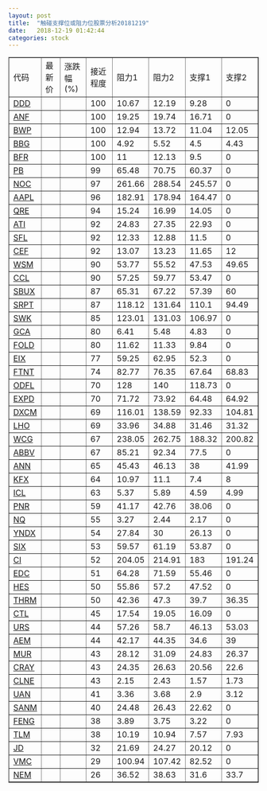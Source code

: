```yaml
---
layout: post
title:  "触碰支撑位或阻力位股票分析20181219"
date:   2018-12-19 01:42:44
categories: stock
---
```

<script type="text/javascript">
var stockList = []
stockList.push('gb_ddd');
stockList.push('gb_anf');
stockList.push('gb_bwp');
stockList.push('gb_bbg');
stockList.push('gb_bfr');
stockList.push('gb_pb');
stockList.push('gb_noc');
stockList.push('gb_aapl');
stockList.push('gb_qre');
stockList.push('gb_ati');
stockList.push('gb_sfl');
stockList.push('gb_cef');
stockList.push('gb_wsm');
stockList.push('gb_ccl');
stockList.push('gb_sbux');
stockList.push('gb_srpt');
stockList.push('gb_swk');
stockList.push('gb_gca');
stockList.push('gb_fold');
stockList.push('gb_eix');
stockList.push('gb_ftnt');
stockList.push('gb_odfl');
stockList.push('gb_expd');
stockList.push('gb_dxcm');
stockList.push('gb_lho');
stockList.push('gb_wcg');
stockList.push('gb_abbv');
stockList.push('gb_ann');
stockList.push('gb_kfx');
stockList.push('gb_icl');
stockList.push('gb_pnr');
stockList.push('gb_nq');
stockList.push('gb_yndx');
stockList.push('gb_six');
stockList.push('gb_ci');
stockList.push('gb_edc');
stockList.push('gb_hes');
stockList.push('gb_thrm');
stockList.push('gb_ctl');
stockList.push('gb_urs');
stockList.push('gb_aem');
stockList.push('gb_mur');
stockList.push('gb_cray');
stockList.push('gb_clne');
stockList.push('gb_uan');
stockList.push('gb_sanm');
stockList.push('gb_feng');
stockList.push('gb_tlm');
stockList.push('gb_jd');
stockList.push('gb_vmc');
stockList.push('gb_nem');
</script>
<table border="1">
 <tr>
 <td>代码</td>
 <td>最新价</td>
 <td>涨跌幅(%)</td>
 <td>接近程度</td>
 <td>阻力1</td>
 <td>阻力2</td>
 <td>支撑1</td>
 <td>支撑2</td>
</tr>
  <tr id="ddd" class="red">
  <td><a href="http://stock.finance.sina.com.cn/usstock/quotes/DDD.html" target="_blank">DDD</a></td><td></td><td></td><td>100</td><td>10.67</td><td>12.19</td><td>9.28</td><td>0</td></tr>
  <tr id="anf" class="red">
  <td><a href="http://stock.finance.sina.com.cn/usstock/quotes/ANF.html" target="_blank">ANF</a></td><td></td><td></td><td>100</td><td>19.25</td><td>19.74</td><td>16.71</td><td>0</td></tr>
  <tr id="bwp" class="green">
  <td><a href="http://stock.finance.sina.com.cn/usstock/quotes/BWP.html" target="_blank">BWP</a></td><td></td><td></td><td>100</td><td>12.94</td><td>13.72</td><td>11.04</td><td>12.05</td></tr>
  <tr id="bbg" class="red">
  <td><a href="http://stock.finance.sina.com.cn/usstock/quotes/BBG.html" target="_blank">BBG</a></td><td></td><td></td><td>100</td><td>4.92</td><td>5.52</td><td>4.5</td><td>4.43</td></tr>
  <tr id="bfr" class="red">
  <td><a href="http://stock.finance.sina.com.cn/usstock/quotes/BFR.html" target="_blank">BFR</a></td><td></td><td></td><td>100</td><td>11</td><td>12.13</td><td>9.5</td><td>0</td></tr>
  <tr id="pb" class="green">
  <td><a href="http://stock.finance.sina.com.cn/usstock/quotes/PB.html" target="_blank">PB</a></td><td></td><td></td><td>99</td><td>65.48</td><td>70.75</td><td>60.37</td><td>0</td></tr>
  <tr id="noc" class="red">
  <td><a href="http://stock.finance.sina.com.cn/usstock/quotes/NOC.html" target="_blank">NOC</a></td><td></td><td></td><td>97</td><td>261.66</td><td>288.54</td><td>245.57</td><td>0</td></tr>
  <tr id="aapl" class="green">
  <td><a href="http://stock.finance.sina.com.cn/usstock/quotes/AAPL.html" target="_blank">AAPL</a></td><td></td><td></td><td>96</td><td>182.91</td><td>178.94</td><td>164.47</td><td>0</td></tr>
  <tr id="qre" class="red">
  <td><a href="http://stock.finance.sina.com.cn/usstock/quotes/QRE.html" target="_blank">QRE</a></td><td></td><td></td><td>94</td><td>15.24</td><td>16.99</td><td>14.05</td><td>0</td></tr>
  <tr id="ati" class="green">
  <td><a href="http://stock.finance.sina.com.cn/usstock/quotes/ATI.html" target="_blank">ATI</a></td><td></td><td></td><td>92</td><td>24.83</td><td>27.35</td><td>22.93</td><td>0</td></tr>
  <tr id="sfl" class="green">
  <td><a href="http://stock.finance.sina.com.cn/usstock/quotes/SFL.html" target="_blank">SFL</a></td><td></td><td></td><td>92</td><td>12.33</td><td>12.88</td><td>11.5</td><td>0</td></tr>
  <tr id="cef" class="green">
  <td><a href="http://stock.finance.sina.com.cn/usstock/quotes/CEF.html" target="_blank">CEF</a></td><td></td><td></td><td>92</td><td>13.07</td><td>13.23</td><td>11.65</td><td>12</td></tr>
  <tr id="wsm" class="green">
  <td><a href="http://stock.finance.sina.com.cn/usstock/quotes/WSM.html" target="_blank">WSM</a></td><td></td><td></td><td>90</td><td>53.77</td><td>55.52</td><td>47.53</td><td>49.65</td></tr>
  <tr id="ccl" class="red">
  <td><a href="http://stock.finance.sina.com.cn/usstock/quotes/CCL.html" target="_blank">CCL</a></td><td></td><td></td><td>90</td><td>57.25</td><td>59.77</td><td>53.47</td><td>0</td></tr>
  <tr id="sbux" class="red">
  <td><a href="http://stock.finance.sina.com.cn/usstock/quotes/SBUX.html" target="_blank">SBUX</a></td><td></td><td></td><td>87</td><td>65.31</td><td>67.22</td><td>57.39</td><td>60</td></tr>
  <tr id="srpt" class="red">
  <td><a href="http://stock.finance.sina.com.cn/usstock/quotes/SRPT.html" target="_blank">SRPT</a></td><td></td><td></td><td>87</td><td>118.12</td><td>131.64</td><td>110.1</td><td>94.49</td></tr>
  <tr id="swk" class="red">
  <td><a href="http://stock.finance.sina.com.cn/usstock/quotes/SWK.html" target="_blank">SWK</a></td><td></td><td></td><td>85</td><td>123.01</td><td>131.03</td><td>106.97</td><td>0</td></tr>
  <tr id="gca" class="green">
  <td><a href="http://stock.finance.sina.com.cn/usstock/quotes/GCA.html" target="_blank">GCA</a></td><td></td><td></td><td>80</td><td>6.41</td><td>5.48</td><td>4.83</td><td>0</td></tr>
  <tr id="fold" class="green">
  <td><a href="http://stock.finance.sina.com.cn/usstock/quotes/FOLD.html" target="_blank">FOLD</a></td><td></td><td></td><td>80</td><td>11.62</td><td>11.33</td><td>9.84</td><td>0</td></tr>
  <tr id="eix" class="red">
  <td><a href="http://stock.finance.sina.com.cn/usstock/quotes/EIX.html" target="_blank">EIX</a></td><td></td><td></td><td>77</td><td>59.25</td><td>62.95</td><td>52.3</td><td>0</td></tr>
  <tr id="ftnt" class="green">
  <td><a href="http://stock.finance.sina.com.cn/usstock/quotes/FTNT.html" target="_blank">FTNT</a></td><td></td><td></td><td>74</td><td>82.77</td><td>76.35</td><td>67.64</td><td>68.83</td></tr>
  <tr id="odfl" class="red">
  <td><a href="http://stock.finance.sina.com.cn/usstock/quotes/ODFL.html" target="_blank">ODFL</a></td><td></td><td></td><td>70</td><td>128</td><td>140</td><td>118.73</td><td>0</td></tr>
  <tr id="expd" class="red">
  <td><a href="http://stock.finance.sina.com.cn/usstock/quotes/EXPD.html" target="_blank">EXPD</a></td><td></td><td></td><td>70</td><td>71.72</td><td>73.92</td><td>64.48</td><td>64.92</td></tr>
  <tr id="dxcm" class="red">
  <td><a href="http://stock.finance.sina.com.cn/usstock/quotes/DXCM.html" target="_blank">DXCM</a></td><td></td><td></td><td>69</td><td>116.01</td><td>138.59</td><td>92.33</td><td>104.81</td></tr>
  <tr id="lho" class="green">
  <td><a href="http://stock.finance.sina.com.cn/usstock/quotes/LHO.html" target="_blank">LHO</a></td><td></td><td></td><td>69</td><td>33.96</td><td>34.88</td><td>31.46</td><td>31.32</td></tr>
  <tr id="wcg" class="red">
  <td><a href="http://stock.finance.sina.com.cn/usstock/quotes/WCG.html" target="_blank">WCG</a></td><td></td><td></td><td>67</td><td>238.05</td><td>262.75</td><td>188.32</td><td>200.82</td></tr>
  <tr id="abbv" class="red">
  <td><a href="http://stock.finance.sina.com.cn/usstock/quotes/ABBV.html" target="_blank">ABBV</a></td><td></td><td></td><td>67</td><td>85.21</td><td>92.34</td><td>77.5</td><td>0</td></tr>
  <tr id="ann" class="red">
  <td><a href="http://stock.finance.sina.com.cn/usstock/quotes/ANN.html" target="_blank">ANN</a></td><td></td><td></td><td>65</td><td>45.43</td><td>46.13</td><td>38</td><td>41.99</td></tr>
  <tr id="kfx" class="green">
  <td><a href="http://stock.finance.sina.com.cn/usstock/quotes/KFX.html" target="_blank">KFX</a></td><td></td><td></td><td>64</td><td>10.97</td><td>11.1</td><td>7.4</td><td>8</td></tr>
  <tr id="icl" class="red">
  <td><a href="http://stock.finance.sina.com.cn/usstock/quotes/ICL.html" target="_blank">ICL</a></td><td></td><td></td><td>63</td><td>5.37</td><td>5.89</td><td>4.59</td><td>4.99</td></tr>
  <tr id="pnr" class="green">
  <td><a href="http://stock.finance.sina.com.cn/usstock/quotes/PNR.html" target="_blank">PNR</a></td><td></td><td></td><td>59</td><td>41.17</td><td>42.76</td><td>38.06</td><td>0</td></tr>
  <tr id="nq" class="green">
  <td><a href="http://stock.finance.sina.com.cn/usstock/quotes/NQ.html" target="_blank">NQ</a></td><td></td><td></td><td>55</td><td>3.27</td><td>2.44</td><td>2.17</td><td>0</td></tr>
  <tr id="yndx" class="red">
  <td><a href="http://stock.finance.sina.com.cn/usstock/quotes/YNDX.html" target="_blank">YNDX</a></td><td></td><td></td><td>54</td><td>27.84</td><td>30</td><td>26.13</td><td>0</td></tr>
  <tr id="six" class="red">
  <td><a href="http://stock.finance.sina.com.cn/usstock/quotes/SIX.html" target="_blank">SIX</a></td><td></td><td></td><td>53</td><td>59.57</td><td>61.19</td><td>53.87</td><td>0</td></tr>
  <tr id="ci" class="green">
  <td><a href="http://stock.finance.sina.com.cn/usstock/quotes/CI.html" target="_blank">CI</a></td><td></td><td></td><td>52</td><td>204.05</td><td>214.91</td><td>183</td><td>191.24</td></tr>
  <tr id="edc" class="red">
  <td><a href="http://stock.finance.sina.com.cn/usstock/quotes/EDC.html" target="_blank">EDC</a></td><td></td><td></td><td>51</td><td>64.28</td><td>71.59</td><td>55.46</td><td>0</td></tr>
  <tr id="hes" class="green">
  <td><a href="http://stock.finance.sina.com.cn/usstock/quotes/HES.html" target="_blank">HES</a></td><td></td><td></td><td>50</td><td>55.86</td><td>57.2</td><td>47.52</td><td>0</td></tr>
  <tr id="thrm" class="green">
  <td><a href="http://stock.finance.sina.com.cn/usstock/quotes/THRM.html" target="_blank">THRM</a></td><td></td><td></td><td>50</td><td>42.36</td><td>47.3</td><td>39.7</td><td>36.35</td></tr>
  <tr id="ctl" class="green">
  <td><a href="http://stock.finance.sina.com.cn/usstock/quotes/CTL.html" target="_blank">CTL</a></td><td></td><td></td><td>45</td><td>17.54</td><td>19.05</td><td>16.09</td><td>0</td></tr>
  <tr id="urs" class="green">
  <td><a href="http://stock.finance.sina.com.cn/usstock/quotes/URS.html" target="_blank">URS</a></td><td></td><td></td><td>44</td><td>57.26</td><td>58.7</td><td>46.13</td><td>53.03</td></tr>
  <tr id="aem" class="green">
  <td><a href="http://stock.finance.sina.com.cn/usstock/quotes/AEM.html" target="_blank">AEM</a></td><td></td><td></td><td>44</td><td>42.17</td><td>44.35</td><td>34.6</td><td>39</td></tr>
  <tr id="mur" class="green">
  <td><a href="http://stock.finance.sina.com.cn/usstock/quotes/MUR.html" target="_blank">MUR</a></td><td></td><td></td><td>43</td><td>28.12</td><td>31.09</td><td>24.83</td><td>26.37</td></tr>
  <tr id="cray" class="green">
  <td><a href="http://stock.finance.sina.com.cn/usstock/quotes/CRAY.html" target="_blank">CRAY</a></td><td></td><td></td><td>43</td><td>24.35</td><td>26.63</td><td>20.56</td><td>22.6</td></tr>
  <tr id="clne" class="green">
  <td><a href="http://stock.finance.sina.com.cn/usstock/quotes/CLNE.html" target="_blank">CLNE</a></td><td></td><td></td><td>43</td><td>2.15</td><td>2.43</td><td>1.57</td><td>1.73</td></tr>
  <tr id="uan" class="red">
  <td><a href="http://stock.finance.sina.com.cn/usstock/quotes/UAN.html" target="_blank">UAN</a></td><td></td><td></td><td>41</td><td>3.36</td><td>3.68</td><td>2.9</td><td>3.12</td></tr>
  <tr id="sanm" class="red">
  <td><a href="http://stock.finance.sina.com.cn/usstock/quotes/SANM.html" target="_blank">SANM</a></td><td></td><td></td><td>40</td><td>24.48</td><td>26.43</td><td>22.62</td><td>0</td></tr>
  <tr id="feng" class="green">
  <td><a href="http://stock.finance.sina.com.cn/usstock/quotes/FENG.html" target="_blank">FENG</a></td><td></td><td></td><td>38</td><td>3.89</td><td>3.75</td><td>3.22</td><td>0</td></tr>
  <tr id="tlm" class="green">
  <td><a href="http://stock.finance.sina.com.cn/usstock/quotes/TLM.html" target="_blank">TLM</a></td><td></td><td></td><td>38</td><td>10.19</td><td>10.94</td><td>7.57</td><td>7.93</td></tr>
  <tr id="jd" class="red">
  <td><a href="http://stock.finance.sina.com.cn/usstock/quotes/JD.html" target="_blank">JD</a></td><td></td><td></td><td>32</td><td>21.69</td><td>24.27</td><td>20.12</td><td>0</td></tr>
  <tr id="vmc" class="red">
  <td><a href="http://stock.finance.sina.com.cn/usstock/quotes/VMC.html" target="_blank">VMC</a></td><td></td><td></td><td>29</td><td>100.94</td><td>107.42</td><td>82.52</td><td>0</td></tr>
  <tr id="nem" class="green">
  <td><a href="http://stock.finance.sina.com.cn/usstock/quotes/NEM.html" target="_blank">NEM</a></td><td></td><td></td><td>26</td><td>36.52</td><td>38.63</td><td>31.6</td><td>33.7</td></tr>
</table>
